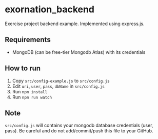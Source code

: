 # exornation_backend
Exercise project backend example. Implemented using express.js.

## Requirements
- MongoDB (can be free-tier Mongodb Atlas) with its credentials
## How to run
1. Copy `src/config-example.js` to `src/config.js`
2. Edit `uri`, `user`, `pass`, `dbName` in `src/config.js`
3. Run `npm install`
4. Run `npm run watch`

## Note
`src/config.js` will contains your mongodb database credentials (user, pass). Be careful and do not add/commit/push this file to your GitHub. 